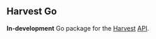 ## Harvest Go

**In-development** Go package for the [Harvest](https://www.getharvest.com/) [API](https://help.getharvest.com/api-v2/).
